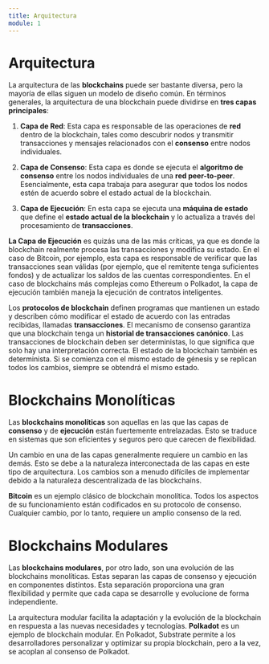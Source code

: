 ```yaml
---
title: Arquitectura
module: 1
---
```


# Arquitectura

La arquitectura de las **blockchains** puede ser bastante diversa, pero la mayoría de ellas siguen un modelo de diseño común. En términos generales, la arquitectura de una blockchain puede dividirse en **tres capas principales**:

1. **Capa de Red**: Esta capa es responsable de las operaciones de **red** dentro de la blockchain, tales como descubrir nodos y transmitir transacciones y mensajes relacionados con el **consenso** entre nodos individuales.

2. **Capa de Consenso**: Esta capa es donde se ejecuta el **algoritmo de consenso** entre los nodos individuales de una **red peer-to-peer**. Esencialmente, esta capa trabaja para asegurar que todos los nodos estén de acuerdo sobre el estado actual de la blockchain.

3. **Capa de Ejecución**: En esta capa se ejecuta una **máquina de estado** que define el **estado actual de la blockchain** y lo actualiza a través del procesamiento de **transacciones**.

**La Capa de Ejecución** es quizás una de las más críticas, ya que es donde la blockchain realmente procesa las transacciones y modifica su estado. En el caso de Bitcoin, por ejemplo, esta capa es responsable de verificar que las transacciones sean válidas (por ejemplo, que el remitente tenga suficientes fondos) y de actualizar los saldos de las cuentas correspondientes. En el caso de blockchains más complejas como Ethereum o Polkadot, la capa de ejecución también maneja la ejecución de contratos inteligentes.

Los **protocolos de blockchain** definen programas que mantienen un estado y describen cómo modificar el estado de acuerdo con las entradas recibidas, llamadas **transacciones**. El mecanismo de consenso garantiza que una blockchain tenga un **historial de transacciones canónico**. Las transacciones de blockchain deben ser deterministas, lo que significa que solo hay una interpretación correcta. El estado de la blockchain también es determinista. Si se comienza con el mismo estado de génesis y se replican todos los cambios, siempre se obtendrá el mismo estado.

# Blockchains Monolíticas

Las **blockchains monolíticas** son aquellas en las que las capas de **consenso** y de **ejecución** están fuertemente entrelazadas. Esto se traduce en sistemas que son eficientes y seguros pero que carecen de flexibilidad.

Un cambio en una de las capas generalmente requiere un cambio en las demás. Esto se debe a la naturaleza interconectada de las capas en este tipo de arquitectura. Los cambios son a menudo difíciles de implementar debido a la naturaleza descentralizada de las blockchains.

**Bitcoin** es un ejemplo clásico de blockchain monolítica. Todos los aspectos de su funcionamiento están codificados en su protocolo de consenso. Cualquier cambio, por lo tanto, requiere un amplio consenso de la red.

# Blockchains Modulares

Las **blockchains modulares**, por otro lado, son una evolución de las blockchains monolíticas. Estas separan las capas de consenso y ejecución en componentes distintos. Esta separación proporciona una gran flexibilidad y permite que cada capa se desarrolle y evolucione de forma independiente.

La arquitectura modular facilita la adaptación y la evolución de la blockchain en respuesta a las nuevas necesidades y tecnologías. **Polkadot** es un ejemplo de blockchain modular. En Polkadot, Substrate permite a los desarrolladores personalizar y optimizar su propia blockchain, pero a la vez, se acoplan al consenso de Polkadot.
